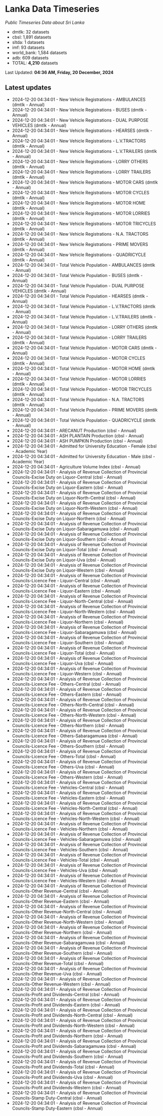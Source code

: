 # Lanka Data Timeseries
*Public Timeseries Data about Sri Lanka*

* dmtlk: 32 datasets
* cbsl: 1,891 datasets
* sltda: 1 datasets
* imf: 93 datasets
* world_bank: 1,584 datasets
* adb: 609 datasets
* TOTAL: **4,210** datasets

Last Updated: **04:36 AM, Friday, 20 December, 2024**

## Latest updates

* 2024-12-20 04:34:01 - New Vehicle Registrations - AMBULANCES (dmtlk - Annual)
* 2024-12-20 04:34:01 - New Vehicle Registrations - BUSES (dmtlk - Annual)
* 2024-12-20 04:34:01 - New Vehicle Registrations - DUAL PURPOSE VEHICLES (dmtlk - Annual)
* 2024-12-20 04:34:01 - New Vehicle Registrations - HEARSES (dmtlk - Annual)
* 2024-12-20 04:34:01 - New Vehicle Registrations - L.V.TRACTORS (dmtlk - Annual)
* 2024-12-20 04:34:01 - New Vehicle Registrations - L.V.TRAILERS (dmtlk - Annual)
* 2024-12-20 04:34:01 - New Vehicle Registrations - LORRY OTHERS (dmtlk - Annual)
* 2024-12-20 04:34:01 - New Vehicle Registrations - LORRY TRAILERS (dmtlk - Annual)
* 2024-12-20 04:34:01 - New Vehicle Registrations - MOTOR CARS (dmtlk - Annual)
* 2024-12-20 04:34:01 - New Vehicle Registrations - MOTOR CYCLES (dmtlk - Annual)
* 2024-12-20 04:34:01 - New Vehicle Registrations - MOTOR HOME (dmtlk - Annual)
* 2024-12-20 04:34:01 - New Vehicle Registrations - MOTOR LORRIES (dmtlk - Annual)
* 2024-12-20 04:34:01 - New Vehicle Registrations - MOTOR TRICYCLES (dmtlk - Annual)
* 2024-12-20 04:34:01 - New Vehicle Registrations - N.A. TRACTORS (dmtlk - Annual)
* 2024-12-20 04:34:01 - New Vehicle Registrations - PRIME MOVERS (dmtlk - Annual)
* 2024-12-20 04:34:01 - New Vehicle Registrations - QUADRICYCLE (dmtlk - Annual)
* 2024-12-20 04:34:01 - Total Vehicle Population - AMBULANCES (dmtlk - Annual)
* 2024-12-20 04:34:01 - Total Vehicle Population - BUSES (dmtlk - Annual)
* 2024-12-20 04:34:01 - Total Vehicle Population - DUAL PURPOSE VEHICLES (dmtlk - Annual)
* 2024-12-20 04:34:01 - Total Vehicle Population - HEARSES (dmtlk - Annual)
* 2024-12-20 04:34:01 - Total Vehicle Population - L.V.TRACTORS (dmtlk - Annual)
* 2024-12-20 04:34:01 - Total Vehicle Population - L.V.TRAILERS (dmtlk - Annual)
* 2024-12-20 04:34:01 - Total Vehicle Population - LORRY OTHERS (dmtlk - Annual)
* 2024-12-20 04:34:01 - Total Vehicle Population - LORRY TRAILERS (dmtlk - Annual)
* 2024-12-20 04:34:01 - Total Vehicle Population - MOTOR CARS (dmtlk - Annual)
* 2024-12-20 04:34:01 - Total Vehicle Population - MOTOR CYCLES (dmtlk - Annual)
* 2024-12-20 04:34:01 - Total Vehicle Population - MOTOR HOME (dmtlk - Annual)
* 2024-12-20 04:34:01 - Total Vehicle Population - MOTOR LORRIES (dmtlk - Annual)
* 2024-12-20 04:34:01 - Total Vehicle Population - MOTOR TRICYCLES (dmtlk - Annual)
* 2024-12-20 04:34:01 - Total Vehicle Population - N.A. TRACTORS (dmtlk - Annual)
* 2024-12-20 04:34:01 - Total Vehicle Population - PRIME MOVERS (dmtlk - Annual)
* 2024-12-20 04:34:01 - Total Vehicle Population - QUADRICYCLE (dmtlk - Annual)
* 2024-12-20 04:34:01 - ARECANUT Production (cbsl - Annual)
* 2024-12-20 04:34:01 - ASH PLANTAIN Production (cbsl - Annual)
* 2024-12-20 04:34:01 - ASH PUMPKIN Production (cbsl - Annual)
* 2024-12-20 04:34:01 - Admitted for University Education - Female (cbsl - Academic Year)
* 2024-12-20 04:34:01 - Admitted for University Education - Male (cbsl - Academic Year)
* 2024-12-20 04:34:01 - Agriculture Volume Index (cbsl - Annual)
* 2024-12-20 04:34:01 - Analysis of Revenue Collection of Provincial Councils-Excise Duty on Liquor-Central (cbsl - Annual)
* 2024-12-20 04:34:01 - Analysis of Revenue Collection of Provincial Councils-Excise Duty on Liquor-Eastern (cbsl - Annual)
* 2024-12-20 04:34:01 - Analysis of Revenue Collection of Provincial Councils-Excise Duty on Liquor-North-Central (cbsl - Annual)
* 2024-12-20 04:34:01 - Analysis of Revenue Collection of Provincial Councils-Excise Duty on Liquor-North-Western (cbsl - Annual)
* 2024-12-20 04:34:01 - Analysis of Revenue Collection of Provincial Councils-Excise Duty on Liquor-Northern (cbsl - Annual)
* 2024-12-20 04:34:01 - Analysis of Revenue Collection of Provincial Councils-Excise Duty on Liquor-Sabaragamuwa (cbsl - Annual)
* 2024-12-20 04:34:01 - Analysis of Revenue Collection of Provincial Councils-Excise Duty on Liquor-Southern (cbsl - Annual)
* 2024-12-20 04:34:01 - Analysis of Revenue Collection of Provincial Councils-Excise Duty on Liquor-Total (cbsl - Annual)
* 2024-12-20 04:34:01 - Analysis of Revenue Collection of Provincial Councils-Excise Duty on Liquor-Uva (cbsl - Annual)
* 2024-12-20 04:34:01 - Analysis of Revenue Collection of Provincial Councils-Excise Duty on Liquor-Western (cbsl - Annual)
* 2024-12-20 04:34:01 - Analysis of Revenue Collection of Provincial Councils-Licence Fee - Liquor-Central (cbsl - Annual)
* 2024-12-20 04:34:01 - Analysis of Revenue Collection of Provincial Councils-Licence Fee - Liquor-Eastern (cbsl - Annual)
* 2024-12-20 04:34:01 - Analysis of Revenue Collection of Provincial Councils-Licence Fee - Liquor-North-Central (cbsl - Annual)
* 2024-12-20 04:34:01 - Analysis of Revenue Collection of Provincial Councils-Licence Fee - Liquor-North-Western (cbsl - Annual)
* 2024-12-20 04:34:01 - Analysis of Revenue Collection of Provincial Councils-Licence Fee - Liquor-Northern (cbsl - Annual)
* 2024-12-20 04:34:01 - Analysis of Revenue Collection of Provincial Councils-Licence Fee - Liquor-Sabaragamuwa (cbsl - Annual)
* 2024-12-20 04:34:01 - Analysis of Revenue Collection of Provincial Councils-Licence Fee - Liquor-Southern (cbsl - Annual)
* 2024-12-20 04:34:01 - Analysis of Revenue Collection of Provincial Councils-Licence Fee - Liquor-Total (cbsl - Annual)
* 2024-12-20 04:34:01 - Analysis of Revenue Collection of Provincial Councils-Licence Fee - Liquor-Uva (cbsl - Annual)
* 2024-12-20 04:34:01 - Analysis of Revenue Collection of Provincial Councils-Licence Fee - Liquor-Western (cbsl - Annual)
* 2024-12-20 04:34:01 - Analysis of Revenue Collection of Provincial Councils-Licence Fee - Others-Central (cbsl - Annual)
* 2024-12-20 04:34:01 - Analysis of Revenue Collection of Provincial Councils-Licence Fee - Others-Eastern (cbsl - Annual)
* 2024-12-20 04:34:01 - Analysis of Revenue Collection of Provincial Councils-Licence Fee - Others-North-Central (cbsl - Annual)
* 2024-12-20 04:34:01 - Analysis of Revenue Collection of Provincial Councils-Licence Fee - Others-North-Western (cbsl - Annual)
* 2024-12-20 04:34:01 - Analysis of Revenue Collection of Provincial Councils-Licence Fee - Others-Northern (cbsl - Annual)
* 2024-12-20 04:34:01 - Analysis of Revenue Collection of Provincial Councils-Licence Fee - Others-Sabaragamuwa (cbsl - Annual)
* 2024-12-20 04:34:01 - Analysis of Revenue Collection of Provincial Councils-Licence Fee - Others-Southern (cbsl - Annual)
* 2024-12-20 04:34:01 - Analysis of Revenue Collection of Provincial Councils-Licence Fee - Others-Total (cbsl - Annual)
* 2024-12-20 04:34:01 - Analysis of Revenue Collection of Provincial Councils-Licence Fee - Others-Uva (cbsl - Annual)
* 2024-12-20 04:34:01 - Analysis of Revenue Collection of Provincial Councils-Licence Fee - Others-Western (cbsl - Annual)
* 2024-12-20 04:34:01 - Analysis of Revenue Collection of Provincial Councils-Licence Fee - Vehicles-Central (cbsl - Annual)
* 2024-12-20 04:34:01 - Analysis of Revenue Collection of Provincial Councils-Licence Fee - Vehicles-Eastern (cbsl - Annual)
* 2024-12-20 04:34:01 - Analysis of Revenue Collection of Provincial Councils-Licence Fee - Vehicles-North-Central (cbsl - Annual)
* 2024-12-20 04:34:01 - Analysis of Revenue Collection of Provincial Councils-Licence Fee - Vehicles-North-Western (cbsl - Annual)
* 2024-12-20 04:34:01 - Analysis of Revenue Collection of Provincial Councils-Licence Fee - Vehicles-Northern (cbsl - Annual)
* 2024-12-20 04:34:01 - Analysis of Revenue Collection of Provincial Councils-Licence Fee - Vehicles-Sabaragamuwa (cbsl - Annual)
* 2024-12-20 04:34:01 - Analysis of Revenue Collection of Provincial Councils-Licence Fee - Vehicles-Southern (cbsl - Annual)
* 2024-12-20 04:34:01 - Analysis of Revenue Collection of Provincial Councils-Licence Fee - Vehicles-Total (cbsl - Annual)
* 2024-12-20 04:34:01 - Analysis of Revenue Collection of Provincial Councils-Licence Fee - Vehicles-Uva (cbsl - Annual)
* 2024-12-20 04:34:01 - Analysis of Revenue Collection of Provincial Councils-Licence Fee - Vehicles-Western (cbsl - Annual)
* 2024-12-20 04:34:01 - Analysis of Revenue Collection of Provincial Councils-Other Revenue-Central (cbsl - Annual)
* 2024-12-20 04:34:01 - Analysis of Revenue Collection of Provincial Councils-Other Revenue-Eastern (cbsl - Annual)
* 2024-12-20 04:34:01 - Analysis of Revenue Collection of Provincial Councils-Other Revenue-North-Central (cbsl - Annual)
* 2024-12-20 04:34:01 - Analysis of Revenue Collection of Provincial Councils-Other Revenue-North-Western (cbsl - Annual)
* 2024-12-20 04:34:01 - Analysis of Revenue Collection of Provincial Councils-Other Revenue-Northern (cbsl - Annual)
* 2024-12-20 04:34:01 - Analysis of Revenue Collection of Provincial Councils-Other Revenue-Sabaragamuwa (cbsl - Annual)
* 2024-12-20 04:34:01 - Analysis of Revenue Collection of Provincial Councils-Other Revenue-Southern (cbsl - Annual)
* 2024-12-20 04:34:01 - Analysis of Revenue Collection of Provincial Councils-Other Revenue-Total (cbsl - Annual)
* 2024-12-20 04:34:01 - Analysis of Revenue Collection of Provincial Councils-Other Revenue-Uva (cbsl - Annual)
* 2024-12-20 04:34:01 - Analysis of Revenue Collection of Provincial Councils-Other Revenue-Western (cbsl - Annual)
* 2024-12-20 04:34:01 - Analysis of Revenue Collection of Provincial Councils-Profit and Dividends-Central (cbsl - Annual)
* 2024-12-20 04:34:01 - Analysis of Revenue Collection of Provincial Councils-Profit and Dividends-Eastern (cbsl - Annual)
* 2024-12-20 04:34:01 - Analysis of Revenue Collection of Provincial Councils-Profit and Dividends-North-Central (cbsl - Annual)
* 2024-12-20 04:34:01 - Analysis of Revenue Collection of Provincial Councils-Profit and Dividends-North-Western (cbsl - Annual)
* 2024-12-20 04:34:01 - Analysis of Revenue Collection of Provincial Councils-Profit and Dividends-Northern (cbsl - Annual)
* 2024-12-20 04:34:01 - Analysis of Revenue Collection of Provincial Councils-Profit and Dividends-Sabaragamuwa (cbsl - Annual)
* 2024-12-20 04:34:01 - Analysis of Revenue Collection of Provincial Councils-Profit and Dividends-Southern (cbsl - Annual)
* 2024-12-20 04:34:01 - Analysis of Revenue Collection of Provincial Councils-Profit and Dividends-Total (cbsl - Annual)
* 2024-12-20 04:34:01 - Analysis of Revenue Collection of Provincial Councils-Profit and Dividends-Uva (cbsl - Annual)
* 2024-12-20 04:34:01 - Analysis of Revenue Collection of Provincial Councils-Profit and Dividends-Western (cbsl - Annual)
* 2024-12-20 04:34:01 - Analysis of Revenue Collection of Provincial Councils-Stamp Duty-Central (cbsl - Annual)
* 2024-12-20 04:34:01 - Analysis of Revenue Collection of Provincial Councils-Stamp Duty-Eastern (cbsl - Annual)